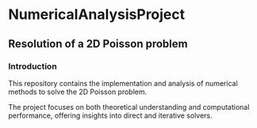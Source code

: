 # NumericalAnalysisProject
## Resolution of a 2D Poisson problem 
### Introduction

This repository contains the implementation and analysis of numerical methods to solve the 2D Poisson problem.  

The project focuses on both theoretical understanding and computational performance, offering insights into direct and iterative solvers.
